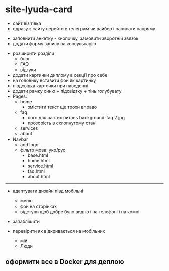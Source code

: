 # site-lyuda-card

+ сайт візітівка
+ одразу з сайту перейти в телеграм чи вайбер і написати напряму
- заповнити анкетку - кнопочку, замовити зворотній звязок
- додати форму запису на консультацію
+ розширити розділи 
    - блог
    + FAQ
    - відгуки
+ додати картинки диплому в секції про себе
+ на головнку вставити фон як картинку
+ півдсвідка карточки при наведенні
+ додати рамку синю + підсвідтку + тінь голубувату
+ Pages:
    + home
        + змістити текст ще трохи вправо
    + faq
        + лого для частих питань background-faq 2.jpg
        + прозорість в схлопнутому стані
    + services
    + about
+ Navbar
    + add logo
    + фільтр мова: укр/рус
        + base.html
        + home.html
        + service.html
        + faq.html
        + about.html
----------------------
+ адаптувати дизайн півд мобільні
    + меню
    + фон на сторінках
    + відступи щоб добре було видно і на телефоні і на компі
+ запаблішити

+ перевірити як відкривається на мобільних
   + мій
   + Люди

оформити все в Docker для деплою
------------------------
